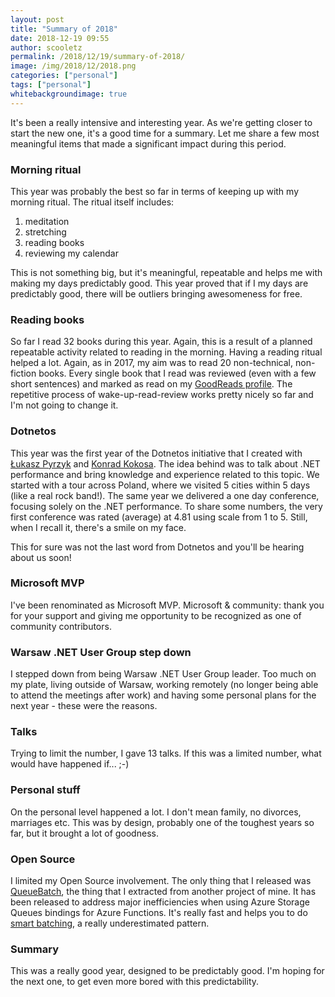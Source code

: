 ```yaml
---
layout: post
title: "Summary of 2018"
date: 2018-12-19 09:55
author: scooletz
permalink: /2018/12/19/summary-of-2018/
image: /img/2018/12/2018.png
categories: ["personal"]
tags: ["personal"]
whitebackgroundimage: true
---
```


It's been a really intensive and interesting year. As we're getting closer to start the new one, it's a good time for a summary. Let me share a few most meaningful items that made a significant impact during this period.

### Morning ritual

This year was probably the best so far in terms of keeping up with my morning ritual. The ritual itself includes:

1. meditation
1. stretching
1. reading books
1. reviewing my calendar

This is not something big, but it's meaningful, repeatable and helps me with making my days predictably good. This year proved that if I my days are predictably good, there will be outliers bringing awesomeness for free.

### Reading books

So far I read 32 books during this year. Again, this is a result of a planned repeatable activity related to reading in the morning. Having a reading ritual helped a lot. Again, as in 2017, my aim was to read 20 non-technical, non-fiction books. Every single book that I read was reviewed (even with a few short sentences) and marked as read on my [GoodReads profile](https://www.goodreads.com/Scooletz). The repetitive process of wake-up-read-review works pretty nicely so far and I'm not going to change it.

### Dotnetos

This year was the first year of the Dotnetos initiative that I created with [Łukasz Pyrzyk](https://twitter.com/lukaszpyrzyk) and [Konrad Kokosa](https://twitter.com/konradkokosa). The idea behind was to talk about .NET performance and bring knowledge and experience related to this topic. We started with a tour across Poland, where we visited 5 cities within 5 days (like a real rock band!). The same year we delivered a one day conference, focusing solely on the .NET performance. To share some numbers, the very first conference was rated (average) at 4.81 using scale from 1 to 5. Still, when I recall it, there's a smile on my face.

This for sure was not the last word from Dotnetos and you'll be hearing about us soon!

### Microsoft MVP

I've been renominated as Microsoft MVP. Microsoft & community: thank you for your support and giving me opportunity to be recognized as one of community contributors.

### Warsaw .NET User Group step down

I stepped down from being Warsaw .NET User Group leader. Too much on my plate, living outside of Warsaw, working remotely (no longer being able to attend the meetings after work) and having some personal plans for the next year - these were the reasons.

### Talks

Trying to limit the number, I gave 13 talks. If this was a limited number, what would have happened if... ;-)

### Personal stuff

On the personal level happened a lot. I don't mean family, no divorces, marriages etc. This was by design, probably one of the toughest years so far, but it brought a lot of goodness.

### Open Source

I limited my Open Source involvement. The only thing that I released was [QueueBatch](https://github.com/Scooletz/QueueBatch), the thing that I extracted from another project of mine. It has been released to address major inefficiencies when using Azure Storage Queues bindings for Azure Functions. It's really fast and helps you to do [smart batching](http://blog.scooletz.com/2018/01/22/the-batch-is-dead-long-live-the-smart-batch/), a really underestimated pattern.

### Summary

This was a really good year, designed to be predictably good. I'm hoping for the next one, to get even more bored with this predictability.
